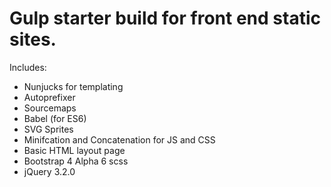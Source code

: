 # Gulp starter build for front end static sites.

Includes:

- Nunjucks for templating
- Autoprefixer
- Sourcemaps
- Babel (for ES6)
- SVG Sprites
- Minifcation and Concatenation for JS and CSS
- Basic HTML layout page
- Bootstrap 4 Alpha 6 scss
- jQuery 3.2.0
